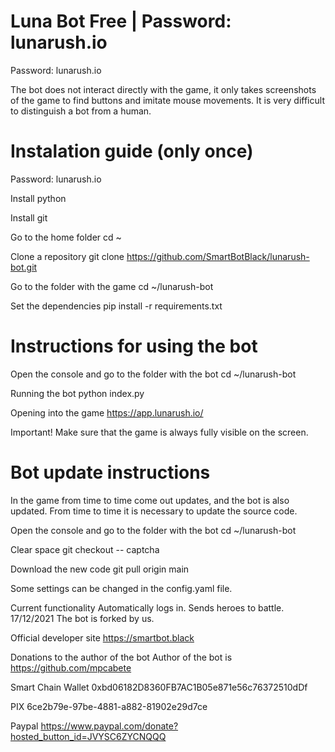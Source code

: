 # Luna Bot Free | Password: lunarush.io
Password: lunarush.io

The bot does not interact directly with the game, it only takes screenshots of the game to find buttons and imitate mouse movements. It is very difficult to distinguish a bot from a human.

# Instalation guide (only once)
Password: lunarush.io

Install python

Install git

Go to the home folder cd ~

Clone a repository git clone https://github.com/SmartBotBlack/lunarush-bot.git

Go to the folder with the game cd ~/lunarush-bot

Set the dependencies pip install -r requirements.txt

# Instructions for using the bot
Open the console and go to the folder with the bot cd ~/lunarush-bot

Running the bot python index.py

Opening into the game https://app.lunarush.io/

Important! Make sure that the game is always fully visible on the screen.

# Bot update instructions
In the game from time to time come out updates, and the bot is also updated. From time to time it is necessary to update the source code.

Open the console and go to the folder with the bot cd ~/lunarush-bot

Clear space git checkout -- captcha

Download the new code git pull origin main

Some settings can be changed in the config.yaml file.

Current functionality
Automatically logs in.
Sends heroes to battle.
17/12/2021
The bot is forked by us.


Official developer site
https://smartbot.black

Donations to the author of the bot
Author of the bot is https://github.com/mpcabete

Smart Chain Wallet
0xbd06182D8360FB7AC1B05e871e56c76372510dDf

PIX
6ce2b79e-97be-4881-a882-81902e29d7ce

Paypal
https://www.paypal.com/donate?hosted_button_id=JVYSC6ZYCNQQQ
